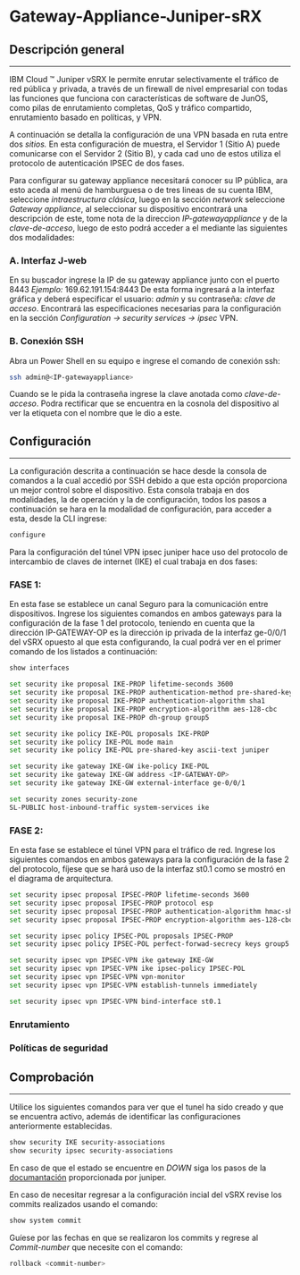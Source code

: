 # Gateway-Appliance-Juniper-sRX
## Descripción general
---
IBM Cloud ™ Juniper vSRX le permite enrutar selectivamente el tráfico de red pública y privada, a través de un firewall de nivel empresarial con todas las funciones que funciona con características de software de JunOS, como pilas de enrutamiento completas, QoS y tráfico compartido, enrutamiento basado en políticas, y VPN.

A continuación se detalla la configuración de una VPN basada en ruta entre dos *sitios.* En esta configuración de muestra, el Servidor 1 (Sitio A) puede comunicarse con el Servidor 2 (Sitio B), y cada cad uno de estos utiliza el protocolo de autenticación IPSEC de dos fases.

Para configurar su gateway appliance necesitará conocer su IP pública, ara esto aceda al menú de hamburguesa o de tres lineas de su cuenta IBM, seleccione _intraestructura clásica_, luego en la sección _network_ seleccione _Gateway appliance_, al seleccionar su dispositivo encontrará una descripción de este, tome nota de la direccion _IP-gatewayappliance_ y de la _clave-de-acceso_, luego de esto podrá acceder a el mediante las siguientes dos modalidades:

### A. Interfaz J-web
En su buscador ingrese la IP de su gateway appliance junto con el puerto 8443 _Ejemplo:_ 169.62.191.154:8443 De esta forma ingresará a la interfaz gráfica y deberá especificar el usuario: _admin_ y  su contraseña: _clave de acceso_. Encontrará las especificaciones necesarias para la configuración en la sección _Configuration -> security services -> ipsec_ VPN.

### B. Conexión SSH
Abra un Power Shell en su equipo e ingrese el comando de conexión ssh:
```sh
ssh admin@<IP-gatewayappliance>
```
Cuando se le pida la contraseña ingrese la clave anotada como _clave-de-acceso_. Podra rectificar que se encuentra en la cosnola del dispositivo al ver la etiqueta con el nombre que le dio a este.

## Configuración
---
La configuración descrita a continuación se hace desde la consola de comandos a la cual accedió por SSH debido a que esta opción proporciona un mejor control sobre el dispositivo. Esta consola trabaja en dos modalidades, la de operación y la de configuración, todos los pasos a continuación se hara en la modalidad de configuración, para acceder a esta, desde la CLI ingrese: 
```sh
configure
```
Para la configuración del túnel VPN ipsec juniper hace uso del protocolo de intercambio de claves de internet (IKE) el cual trabaja en dos fases:

### FASE 1:
En esta fase se establece un canal Seguro para la comunicación entre dispositivos. Ingrese los siguientes comandos en ambos gateways para la configuración de la fase 1 del protocolo, teniendo en cuenta que la dirección IP-GATEWAY-OP es la dirección ip privada de la interfaz ge-0/0/1 del vSRX opuesto al que esta configurando, la cual podrá ver en el primer comando de los listados a continuación:
```sh
show interfaces
```
```sh
set security ike proposal IKE-PROP lifetime-seconds 3600
set security ike proposal IKE-PROP authentication-method pre-shared-keys
set security ike proposal IKE-PROP authentication-algorithm sha1
set security ike proposal IKE-PROP encryption-algorithm aes-128-cbc
set security ike proposal IKE-PROP dh-group group5

set security ike policy IKE-POL proposals IKE-PROP
set security ike policy IKE-POL mode main
set security ike policy IKE-POL pre-shared-key ascii-text juniper

set security ike gateway IKE-GW ike-policy IKE-POL
set security ike gateway IKE-GW address <IP-GATEWAY-OP>
set security ike gateway IKE-GW external-interface ge-0/0/1

set security zones security-zone
SL-PUBLIC host-inbound-traffic system-services ike
```
### FASE 2:
En esta fase se establece el túnel VPN para el tráfico de red. Ingrese los siguientes comandos en ambos gateways para la configuración de la fase 2 del protocolo, fíjese que se hará uso de la interfaz st0.1 como se mostró en el diagrama de arquitectura.

```sh
set security ipsec proposal IPSEC-PROP lifetime-seconds 3600
set security ipsec proposal IPSEC-PROP protocol esp
set security ipsec proposal IPSEC-PROP authentication-algorithm hmac-sha1-96
set security ipsec proposal IPSEC-PROP encryption-algorithm aes-128-cbc

set security ipsec policy IPSEC-POL proposals IPSEC-PROP
set security ipsec policy IPSEC-POL perfect-forwad-secrecy keys group5

set security ipsec vpn IPSEC-VPN ike gateway IKE-GW
set security ipsec vpn IPSEC-VPN ike ipsec-policy IPSEC-POL
set security ipsec vpn IPSEC-VPN vpn-monitor
set security ipsec vpn IPSEC-VPN establish-tunnels immediately

set security ipsec vpn IPSEC-VPN bind-interface st0.1
```
### Enrutamiento
### Políticas de seguridad

## Comprobación
---
Utilice los siguientes comandos para ver que el tunel ha sido creado y que se encuentra activo, además de identificar las configuraciones anteriormente establecidas.

```sh
show security IKE security-associations
show security ipsec security-associations
```
En caso de que el estado se encuentre en _DOWN_ siga los pasos de la [documantación](https://kb.juniper.net/InfoCenter/index?page=content&id=KB10100&actp=search) proporcionada por juniper.

En caso de necesitar regresar a la configuración incial del vSRX revise los commits realizados usando el comando:
```sh
show system commit
```
Guíese por las fechas en que se realizaron los commits y regrese al _Commit-number_ que necesite con el comando:
```sh
rollback <commit-number>
```
